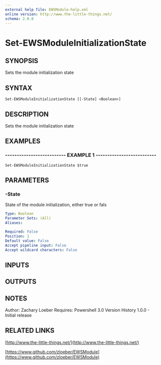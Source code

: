 ```yaml
---
external help file: EWSModule-help.xml
online version: http://www.the-little-things.net/
schema: 2.0.0
---
```


# Set-EWSModuleInitializationState

## SYNOPSIS
Sets the module initialization state

## SYNTAX

```
Set-EWSModuleInitializationState [[-State] <Boolean>]
```

## DESCRIPTION
Sets the module initialization state

## EXAMPLES

### -------------------------- EXAMPLE 1 --------------------------
```
Set-EWSModuleInitializationState $true
```

## PARAMETERS

### -State
State of the module initialization, either true or fals

```yaml
Type: Boolean
Parameter Sets: (All)
Aliases: 

Required: False
Position: 1
Default value: False
Accept pipeline input: False
Accept wildcard characters: False
```

## INPUTS

## OUTPUTS

## NOTES
Author: Zachary Loeber
Requires: Powershell 3.0
Version History
1.0.0 - Initial release

## RELATED LINKS

[http://www.the-little-things.net/](http://www.the-little-things.net/)

[https://www.github.com/zloeber/EWSModule](https://www.github.com/zloeber/EWSModule)


